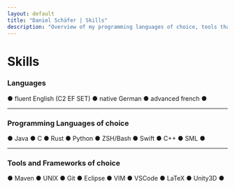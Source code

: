 ```yaml
---
layout: default
title: "Daniel Schäfer | Skills"
description: "Overview of my programming languages of choice, tools that keep me productive and language expertise."
---
```


# Skills

<div class="skill-paragraph">
    <div class="skill">
        <h3 style="padding-top: 0px;">Languages</h3>
        <div class="skill-list">
            ●  fluent English (C2 EF SET)
            ●  native German
            ●  advanced french
            ●
        </div>
    </div>
</div>

---

<div class="skill-paragraph">
    <div class="skill">
        <h3 style="padding-top: 0px;">Programming Languages of choice</h3>
        <div class="skill-list">
            ●  Java
            ●  C
            ●  Rust
            ●  Python
            ●  ZSH/Bash
            ●  Swift
            ●  C++
            ●  SML
            ●
        </div>
    </div>
</div>

---

<div class="skill-paragraph">
    <div class="skill">
        <h3 style="padding-top: 0px;">Tools and Frameworks of choice</h3>
        <div class="skill-list">
            ●  Maven
            ●  UNIX
            ●  Git
            ●  Eclipse
            ●  VIM
            ●  VSCode
            ●  LaTeX
            ●  Unity3D
            ●
        </div>
    </div>
</div>
